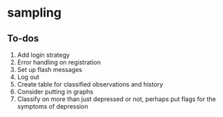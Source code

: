 # sampling

## To-dos
1. Add login strategy
2. Error handling on registration
3. Set up flash messages
4. Log out
5. Create table for classified observations and history
6. Consider putting in graphs
7. Classify on more than just depressed or not, perhaps put flags for the symptoms of depression
